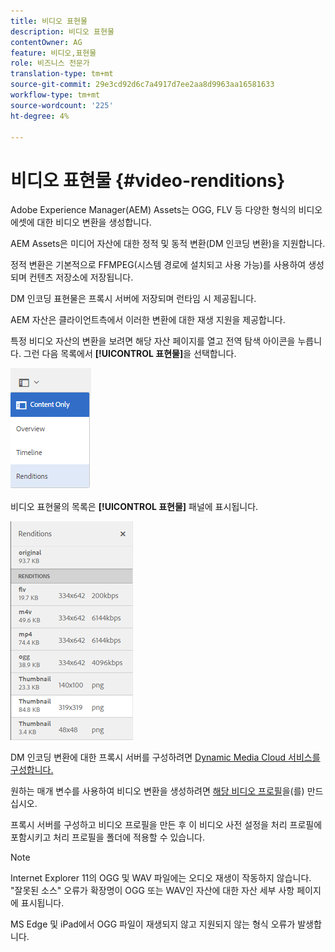 ```yaml
---
title: 비디오 표현물
description: 비디오 표현물
contentOwner: AG
feature: 비디오,표현물
role: 비즈니스 전문가
translation-type: tm+mt
source-git-commit: 29e3cd92d6c7a4917d7ee2aa8d9963aa16581633
workflow-type: tm+mt
source-wordcount: '225'
ht-degree: 4%

---
```



# 비디오 표현물 {#video-renditions}

Adobe Experience Manager(AEM) Assets는 OGG, FLV 등 다양한 형식의 비디오 에셋에 대한 비디오 변환을 생성합니다.

AEM Assets은 미디어 자산에 대한 정적 및 동적 변환(DM 인코딩 변환)을 지원합니다.

정적 변환은 기본적으로 FFMPEG(시스템 경로에 설치되고 사용 가능)를 사용하여 생성되며 컨텐츠 저장소에 저장됩니다.

DM 인코딩 표현물은 프록시 서버에 저장되며 런타임 시 제공됩니다.

AEM 자산은 클라이언트측에서 이러한 변환에 대한 재생 지원을 제공합니다.

특정 비디오 자산의 변환을 보려면 해당 자산 페이지를 열고 전역 탐색 아이콘을 누릅니다. 그런 다음 목록에서 **[!UICONTROL 표현물]**&#x200B;을 선택합니다.

![chlimage_1-478](assets/chlimage_1-478.png)

비디오 표현물의 목록은 **[!UICONTROL 표현물]** 패널에 표시됩니다.

![chlimage_1-479](assets/chlimage_1-479.png)

DM 인코딩 변환에 대한 프록시 서버를 구성하려면 [Dynamic Media Cloud 서비스를 구성합니다.](config-dynamic.md)

원하는 매개 변수를 사용하여 비디오 변환을 생성하려면 [해당 비디오 프로필](video-profiles.md)을(를) 만드십시오.

프록시 서버를 구성하고 비디오 프로필을 만든 후 이 비디오 사전 설정을 처리 프로필에 포함시키고 처리 프로필을 폴더에 적용할 수 있습니다.

>[!NOTE]
>
>Internet Explorer 11의 OGG 및 WAV 파일에는 오디오 재생이 작동하지 않습니다. &quot;잘못된 소스&quot; 오류가 확장명이 OGG 또는 WAV인 자산에 대한 자산 세부 사항 페이지에 표시됩니다.
>
>MS Edge 및 iPad에서 OGG 파일이 재생되지 않고 지원되지 않는 형식 오류가 발생합니다.
